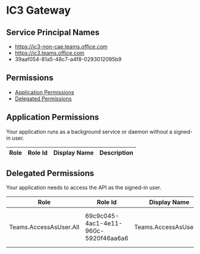 # IC3 Gateway
## Service Principal Names
- https://ic3-non-cae.teams.office.com
- https://ic3.teams.office.com
- 39aaf054-81a5-48c7-a4f8-0293012095b9

 ## Permissions
- [Application Permissions](#application-permissions)
- [Delegated Permissions](#delegated-permissions)

## Application Permissions
Your application runs as a background service or daemon without a signed-in user.

| Role | Role Id | Display Name | Description |
|---|---|---|---|

## Delegated Permissions
Your application needs to access the API as the signed-in user. 

| Role | Role Id | Display Name | Description |
|---|---|---|---|
| Teams.AccessAsUser.All | 69c9c045-4ac1-4e11-960c-5920f46aa6a6 | Teams.AccessAsUser.All | Allows Teams services to access IC3 services |

